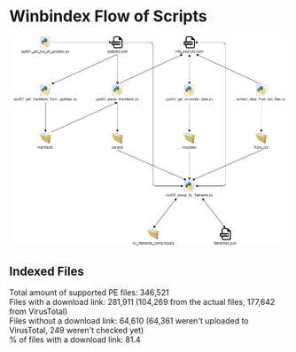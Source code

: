 # Winbindex Flow of Scripts

![winbindex-scripts-flow.png](winbindex-scripts-flow.png)

## Indexed Files

<!--FileStats-->
Total amount of supported PE files: 346,521  
Files with a download link: 281,911 (104,269 from the actual files, 177,642 from VirusTotal)  
Files without a download link: 64,610 (64,361 weren't uploaded to VirusTotal, 249 weren't checked yet)  
% of files with a download link: 81.4  
<!--/FileStats-->
